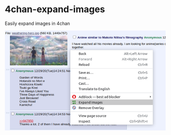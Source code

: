 # 4chan-expand-images
Easily expand images in 4chan

![screenshot](https://github.com/AlexisZam/4chan-expand-images/blob/master/screenshot.png)
